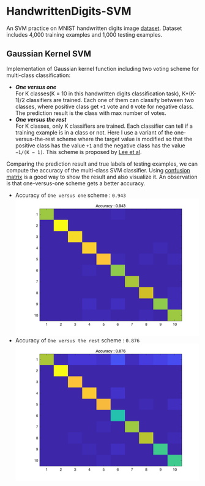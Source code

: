 # HandwrittenDigits-SVM
An SVM practice on MNIST handwritten digits image [dataset](http://yann.lecun.com/exdb/mnist/). Dataset includes 4,000 training examples and 1,000 testing examples.
## Gaussian Kernel SVM
Implementation of Gaussian kernel function including two voting scheme for multi-class classification:
* ***One versus one***   
For K classes(K = 10 in this handwritten digits classification task), K*(K-1)/2 classifiers are trained. Each one of them can classify between two classes, where positive class get ```+1``` vote and ```0``` vote for negative class. The prediction result is the class with max number of votes.
* ***One versus the rest***   
For K classes, only K classifiers are trained. Each classifier can tell if a training example is in a class or not. Here I use a variant of the one-versus-the-rest scheme where the target value is modified so that the positive class has the value ```+1``` and the negative class has the value ```−1/(K − 1)```. This scheme is proposed by [Lee et al](https://amstat.tandfonline.com/doi/abs/10.1198/016214504000000098?casa_token=IWVpikLEAy8AAAAA:rYcXWekSx_QZjPW4dyGdgLf8nyyhzJxQV-iErQQBWGk6bKYsBo_F_413d6IAx54vVpVN2K5pVJA-#.XK1nZev0nBI).   
   
Comparing the prediction result and true labels of testing examples, we can compute the accuracy of the multi-class SVM classifier. Using [confusion matrix](https://en.wikipedia.org/wiki/Confusion_matrix) is a good way to show the result and also visualize it. An observation is that one-versus-one scheme gets a better accuracy.   
* Accuracy of ```One versus one``` scheme : ```0.943```
![](https://github.com/ZeyuKeithFu/HandwrittenDigits-SVM/blob/master/SVM_RBF_OVO.png)
* Accuracy of ```One versus the rest``` scheme : ```0.876```
![](https://github.com/ZeyuKeithFu/HandwrittenDigits-SVM/blob/master/SVM_RBF_OVR.png)   
